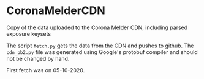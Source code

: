 # CoronaMelderCDN
Copy of the data uploaded to the Corona Melder CDN, including parsed exposure keysets

The script `fetch.py` gets the data from the CDN and pushes to github.
The `cdn_pb2.py` file was generated using Google's protobuf compiler and should not be changed by hand.

First fetch was on 05-10-2020.

